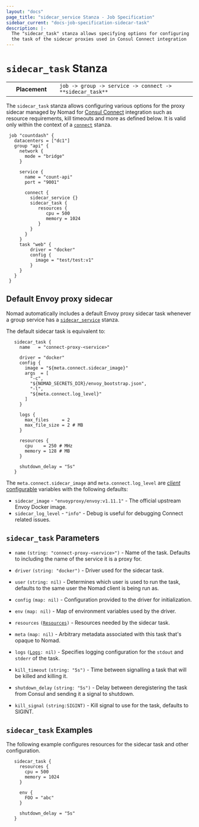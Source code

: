 ```yaml
---
layout: "docs"
page_title: "sidecar_service Stanza - Job Specification"
sidebar_current: "docs-job-specification-sidecar-task"
description: |-
  The "sidecar_task" stanza allows specifying options for configuring
  the task of the sidecar proxies used in Consul Connect integration
---
```


# `sidecar_task` Stanza

<table class="table table-bordered table-striped">
  <tr>
    <th width="120">Placement</th>
    <td>
      <code>job -> group -> service -> connect -> **sidecar_task** </code>
    </td>
  </tr>
</table>

The `sidecar_task` stanza allows configuring various options for the proxy
sidecar managed by Nomad for [Consul
Connect](/guides/integrations/consul-connect/index.html) integration such as
resource requirements, kill timeouts and more as defined below. It is valid
only within the context of a [`connect`][connect] stanza.

```hcl
 job "countdash" {
   datacenters = ["dc1"]
   group "api" {
     network {
       mode = "bridge"
     }

     service {
       name = "count-api"
       port = "9001"

       connect {
         sidecar_service {}
         sidecar_task {
            resources {
               cpu = 500
               memory = 1024
            }
         }
       }
     }
     task "web" {
         driver = "docker"
         config {
           image = "test/test:v1"
         }
     }
   }
 }

```

## Default Envoy proxy sidecar

Nomad automatically includes a default Envoy proxy sidecar task whenever a
group service has a [`sidecar_service`][sidecar_service] stanza.

The default sidecar task is equivalent to:

```hcl
   sidecar_task {
     name   = "connect-proxy-<service>"

     driver = "docker"
     config {
       image = "${meta.connect.sidecar_image}"
       args  = [
         "-c",
         "${NOMAD_SECRETS_DIR}/envoy_bootstrap.json",
         "-l",
         "${meta.connect.log_level}"
       ]
     }

     logs {
       max_files     = 2
       max_file_size = 2 # MB
     }

     resources {
       cpu    = 250 # MHz
       memory = 128 # MB
     }

     shutdown_delay = "5s"
   }
```

The `meta.connect.sidecar_image` and `meta.connect.log_level` are [*client*
configurable][nodemeta] variables with the following defaults:

- `sidecar_image` - `"envoyproxy/envoy:v1.11.1"` - The official upstream Envoy Docker image.
- `sidecar_log_level` - `"info"` - Debug is useful for debugging Connect related issues.

## `sidecar_task` Parameters
- `name` `(string: "connect-proxy-<service>")` - Name of the task. Defaults to
  including the name of the service it is a proxy for.

- `driver` `(string: "docker")` - Driver used for the sidecar task.

- `user` `(string: nil)` - Determines which user is used to run the task, defaults
   to the same user the Nomad client is being run as.

- `config` `(map: nil)` - Configuration provided to the driver for initialization.

- `env` `(map: nil)` - Map of environment variables used by the driver.

- `resources` <code>([Resources][resources])</code> - Resources needed by the sidecar task.

- `meta` `(map: nil)` - Arbitrary metadata associated with this task that's opaque to Nomad.

- `logs` <code>([Logs][]: nil)</code> - Specifies logging configuration for the
  `stdout` and `stderr` of the task.

- `kill_timeout` `(string: "5s")` - Time between signalling a task that will be
  killed and killing it.

- `shutdown_delay` `(string: "5s")` - Delay between deregistering the task from
  Consul and sending it a signal to shutdown.

- `kill_signal` `(string:SIGINT)` - Kill signal to use for the task, defaults to SIGINT.


## `sidecar_task` Examples
The following example configures resources for the sidecar task and other configuration.

```hcl
   sidecar_task {
     resources {
       cpu = 500
       memory = 1024
     }

     env {
       FOO = "abc"
     }

     shutdown_delay = "5s"
   }

 ```

[connect]: /docs/job-specification/connect.html "Nomad connect Job Specification"
[job]: /docs/job-specification/job.html "Nomad job Job Specification"
[group]: /docs/job-specification/group.html "Nomad group Job Specification"
[task]: /docs/job-specification/task.html "Nomad task Job Specification"
[interpolation]: /docs/runtime/interpolation.html "Nomad interpolation"
[sidecar_service]: /docs/job-specification/sidecar_service.html "Nomad sidecar service Specification"
[resources]: /docs/job-specification/resources.html "Nomad resources Job Specification"
[logs]: /docs/job-specification/logs.html "Nomad logs Job Specification"
[nodemeta]: /docs/configuration/client.html#meta
